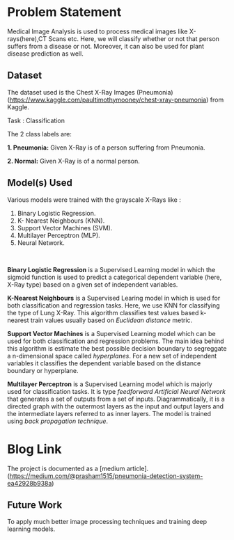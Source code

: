 # Problem Statement 
Medical Image Analysis is used to process medical images like X-rays(here),CT Scans etc. Here, we will classify whether or not that person suffers from a disease or not.
Moreover, it can also be used for plant disease prediction as well.
## Dataset

The dataset used is the Chest X-Ray Images (Pneumonia)(https://www.kaggle.com/paultimothymooney/chest-xray-pneumonia) from Kaggle.

Task : Classification

The 2 class labels are:
<br>

**1. Pneumonia:** Given X-Ray is of a person suffering from Pneumonia.
<br>

**2. Normal:** Given X-Ray is of a normal person.

## Model(s) Used

Various models were trained with the grayscale X-Rays like :

1. Binary Logistic Regression.
2. K- Nearest Neighbours (KNN).
3. Support Vector Machines (SVM).
4. Multilayer Perceptron (MLP).
5. Neural Network.

<br>

**Binary Logistic Regression** is a Supervised Learning model in which the sigmoid function is used to predict a categorical dependent variable (here, X-Ray type) based on a given set of independent variables.


**K-Nearest Neighbours** is a Supervised Learing model in which is used for both classification and regression tasks. Here, we use KNN for classifying the type of Lung X-Ray. This algorithm classifies test values based k-nearest train values usually based on <i>Euclidean distance</i> metric.

**Support Vector Machines** is a Supervised Learning model which can be used for both classification and regression problems. The main idea behind this algorithm is estimate the best possible decision boundary to segreggate a n-dimensional space called <i>hyperplanes</i>. For a new set of independent variables it classifies the dependent variable based on the distance boundary or hyperplane.

**Multilayer Perceptron** is a Supervised Learning model which is majorly used for classification tasks. It is type <i>feedforward Artificial Neural Network</i> that generates a set of outputs from a set of inputs. Diagrammatically, it is a directed graph with the outermost layers as the input and output layers and the intermediate layers referred to as inner layers. The model is trained using <i>back propagation technique</i>.

# Blog Link

The project is documented as a [medium article].(https://medium.com/@prasham1515/pneumonia-detection-system-ea42928b938a)


## Future Work
To apply much better image processing techniques and training deep learning models.
